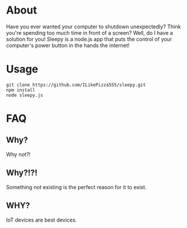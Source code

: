 # About

Have you ever wanted your computer to shutdown unexpectedly? Think you're spending too much time in front of a screen? Well, do I have a solution for you! Sleepy is a node.js app that puts the control of your computer's power button in the hands the internet!

# Usage

```
git clone https://github.com/ILikePizza555/sleepy.git
npm install
node sleepy.js
```

# FAQ

## Why?

Why not?!

## Why?!?!

Something not existing is the perfect reason for it to exist.

## WHY?

IoT devices are best devices.